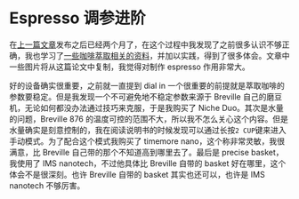 # Espresso 调参进阶

在[上一篇文章](./GettingStarted)发布之后已经两个月了，在这个过程中我发现了之前很多认识不够正确，我也学习了[一些咖啡萃取相关的资料](https://www.cell.com/matter/fulltext/S2590-2385%2819%2930410-2)，并加以实践，得到了很多体会。文章中一些图片将从这篇论文中复制，我觉得对制作 espresso 作用非常大。

好的设备确实很重要，之前就一直提到 dial in 一个很重要的前提就是萃取咖啡的参数要稳定。但是我发现一个不可避免地不稳定参数来源于 Breville 自己的磨豆机，无论如何都没办法通过技巧来克服，于是我购买了 Niche Duo。其次是水量的问题，Breville 876 的温度可控的范围不大，所以我不怎么关心这个内容。但是水量确实是刻意控制的，我在阅读说明书的时候发现可以通过长按`2 CUP`键来进入手动模式。为了配合这个模式我购买了 timemore nano，这个称非常灵敏，我很满意，比 Breville 自己带的那个不知道高到哪里去了。最后是 precise basket，我使用了 IMS nanotech，不过他具体比 Breville 自带的 basket 好在哪里，这个体会不是很深刻。也许 Breville 自带的 basket 其实也还可以，也许是 IMS nanotech 不够厉害。